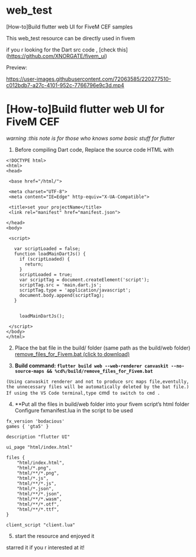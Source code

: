 # web_test
 [How-to]Build flutter web UI for FiveM CEF samples
 
This web_test resource can be directly used in fivem

if you r looking for the Dart src code , [check this] (https://github.com/XNORGATE/fivem_ui)

Preview: 

https://user-images.githubusercontent.com/72063585/220277510-c012bdb7-a27c-4101-952c-7766796e9c3d.mp4




# [How-to]Build flutter web UI for FiveM CEF

*warning :this note is for those who knows some basic stuff for flutter*
1. Before compiling Dart code, Replace the source code HTML with
 ```htmlembedded=
<!DOCTYPE html>
<html>
<head>

  <base href="/html/">

  <meta charset="UTF-8">
  <meta content="IE=Edge" http-equiv="X-UA-Compatible">

  <title>set your projectName</title>
  <link rel="manifest" href="manifest.json">

</head>
<body>

  <script>

    var scriptLoaded = false;
    function loadMainDartJs() {
      if (scriptLoaded) {
        return;
      }
      scriptLoaded = true;
      var scriptTag = document.createElement('script');
      scriptTag.src = 'main.dart.js';
      scriptTag.type = 'application/javascript';
      document.body.append(scriptTag);
    }


      loadMainDartJs();
 
  </script>
</body>
</html>
```

2. Place the bat file in the build/ folder (same path as the build/web folder) [remove_files_for_Fivem.bat (click to download)](https://cdn.discordapp.com/attachments/817454204108144661/1077344351191056574/remove_files_for_Fivem.bat)

3. **Build command: `flutter build web --web-renderer canvaskit --no-source-maps && %cd%/build/remove_files_for_Fivem.bat`**

`(Using canvaskit renderer and not to produce src maps file,eventully, the unnecessary files will be automatically deleted by the bat file.) If using the VS Code terminal,type `cmd` to switch to cmd .`



4. **Put all the files in build/web folder into your fivem script’s html folder Configure fxmanifest.lua in the script to be used
```lua=
fx_version 'bodacious'
games { 'gta5' }

description "flutter UI"

ui_page "html/index.html"

files {
    "html/index.html",
    "html/*.png",
    "html/**/*.png",
    "html/*.js",
    "html/**/*.js",
    "html/*.json",
    "html/**/*.json",
    "html/**/*.wasm",
    "html/**/*.otf",
    "html/**/*.ttf",
}

client_script "client.lua"

```
5. start the resource and enjoyed it


starred it if you r interested at it!
